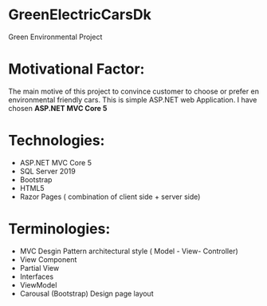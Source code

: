 # GreenElectricCarsDk
Green Environmental Project 
# Motivational Factor: 
The main motive of this project to convince customer to choose or prefer en environmental friendly cars. This is simple ASP.NET web Application. I have chosen **ASP.NET MVC Core 5** 
# Technologies:
- ASP.NET MVC Core 5 
- SQL Server 2019
- Bootstrap
- HTML5
- Razor Pages ( combination of client side + server side)

# Terminologies:
- MVC Desgin Pattern architectural style ( Model - View- Controller) 
- View Component
- Partial View
- Interfaces 
- ViewModel
- Carousal (Bootstrap) Design page layout

